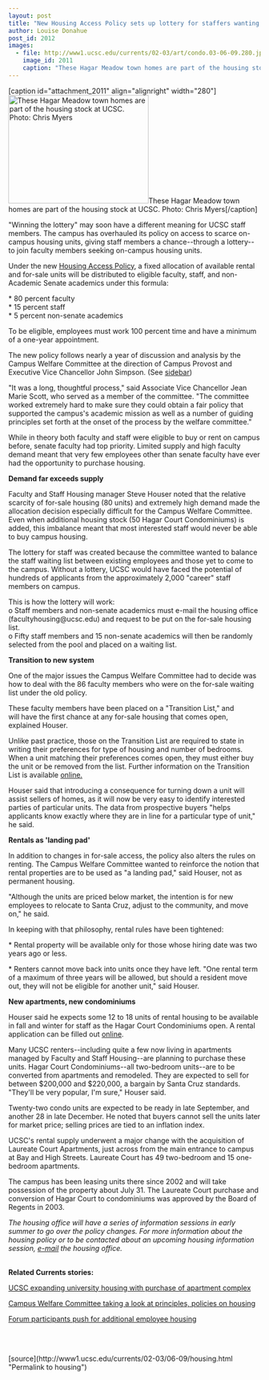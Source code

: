 ```yaml
---
layout: post
title: "New Housing Access Policy sets up lottery for staffers wanting to buy"
author: Louise Donahue
post_id: 2012
images:
  - file: http://www1.ucsc.edu/currents/02-03/art/condo.03-06-09.280.jpg
    image_id: 2011
    caption: "These Hagar Meadow town homes are part of the housing stock at UCSC. Photo: Chris Myers"
---
```


[caption id="attachment_2011" align="alignright" width="280"]<a href="http://localhost/mysite/wp-content/uploads/2003/06/condo.03-06-09.280.jpg"><img class="size-full wp-image-2011" src="http://localhost/mysite/wp-content/uploads/2003/06/condo.03-06-09.280.jpg" alt="These Hagar Meadow town homes are part of the housing stock at UCSC. Photo: Chris Myers" width="280" height="216" /></a>These Hagar Meadow town homes are part of the housing stock at UCSC. Photo: Chris Myers[/caption]
<p>
  "Winning the lottery" may soon have a different meaning for UCSC staff members. The campus has overhauled its policy on access to scarce on-campus housing units, giving staff members a chance--through a lottery--to join faculty members seeking on-campus housing units.
</p>
<p>
  Under the new <a href="http://planning.ucsc.edu/pac/MtgNotes/cwc/attach/CWC_Concept_Paper_Draft_3-26.pdf">Housing Access Policy</a>, a fixed allocation of available rental and for-sale units will be distributed to eligible faculty, staff, and non-Academic Senate academics under this formula:<br>
</p>
<p>
  * 80 percent faculty<br>
  * 15 percent staff<br>
  * 5 percent non-senate academics<br>
</p>
<p>
  To be eligible, employees must work 100 percent time and have a minimum of a one-year appointment.<br>
</p>
<p>
  The new policy follows nearly a year of discussion and analysis by the Campus Welfare Committee at the direction of Campus Provost and Executive Vice Chancellor John Simpson. (See <a href="http://www.ucsc.edu/currents/02-03/06-09/housing_sidebar.html">sidebar</a>)<br>
</p>
<p>
  "It was a long, thoughtful process," said Associate Vice Chancellor Jean Marie Scott, who served as a member of the committee. "The committee worked extremely hard to make sure they could obtain a fair policy that supported the campus's academic mission as well as a number of guiding principles set forth at the onset of the process by the welfare committee."<br>
</p>
<p>
  While in theory both faculty and staff were eligible to buy or rent on campus before, senate faculty had top priority. Limited supply and high faculty demand meant that very few employees other than senate faculty have ever had the opportunity to purchase housing.<br>
</p>
<p>
  <b>Demand far exceeds supply</b><br>
</p>
<p>
  Faculty and Staff Housing manager Steve Houser noted that the relative scarcity of for-sale housing (80 units) and extremely high demand made the allocation decision especially difficult for the Campus Welfare Committee. Even when additional housing stock (50 Hagar Court Condominiums) is added, this imbalance meant that most interested staff would never be able to buy campus housing.<br>
</p>
<p>
  The lottery for staff was created because the committee wanted to balance the staff waiting list between existing employees and those yet to come to the campus. Without a lottery, UCSC would have faced the potential of hundreds of applicants from the approximately 2,000 "career" staff members on campus.<br>
</p>
<p>
  This is how the lottery will work:<br>
  o Staff members and non-senate academics must e-mail the housing office (facultyhousing@ucsc.edu) and request to be put on the for-sale housing list.<br>
  o Fifty staff members and 15 non-senate academics will then be randomly selected from the pool and placed on a waiting list.<br>
</p>
<p>
  <b>Transition to new system</b><br>
</p>
<p>
  One of the major issues the Campus Welfare Committee had to decide was how to deal with the 86 faculty members who were on the for-sale waiting list under the old policy.<br>
</p>
<p>
  These faculty members have been placed on a "Transition List," and<br>
  will have the first chance at any for-sale housing that comes open, explained Houser.<br>
</p>
<p>
  Unlike past practice, those on the Transition List are required to state in writing their preferences for type of housing and number of bedrooms. When a unit matching their preferences comes open, they must either buy the unit or be removed from the list. Further information on the Transition List is available <a href="http://www.housing.ucsc.edu/housing/facaparts_transition_list_meeting_presentation.pdf">online.</a><br>
</p>
<p>
  Houser said that introducing a consequence for turning down a unit will assist sellers of homes, as it will now be very easy to identify interested parties of particular units. The data from prospective buyers "helps applicants know exactly where they are in line for a particular type of unit," he said.<br>
</p>
<p>
  <b>Rentals as 'landing pad'</b><br>
</p>
<p>
  In addition to changes in for-sale access, the policy also alters the rules on renting. The Campus Welfare Committee wanted to reinforce the notion that rental properties are to be used as "a landing pad," said Houser, not as permanent housing.<br>
</p>
<p>
  "Although the units are priced below market, the intention is for new employees to relocate to Santa Cruz, adjust to the community, and move on," he said.<br>
</p>
<p>
  In keeping with that philosophy, rental rules have been tightened:<br>
</p>
<p>
  * Rental property will be available only for those whose hiring date was two years ago or less.<br>
</p>
<p>
  * Renters cannot move back into units once they have left. "One rental term of a maximum of three years will be allowed, but should a resident move out, they will not be eligible for another unit," said Houser.<br>
</p>
<p>
  <b>New apartments, new condominiums</b><br>
</p>
<p>
  Houser said he expects some 12 to 18 units of rental housing to be available in fall and winter for staff as the Hagar Court Condominiums open. A rental application can be filled out <a href="http://www.housing.ucsc.edu/housing/facaparts.html">online</a>.<br>
</p>
<p>
  Many UCSC renters--including quite a few now living in apartments managed by Faculty and Staff Housing--are planning to purchase these units. Hagar Court Condominiums--all two-bedroom units--are to be converted from apartments and remodeled. They are expected to sell for between $200,000 and $220,000, a bargain by Santa Cruz standards. "They'll be very popular, I'm sure," Houser said.<br>
</p>
<p>
  Twenty-two condo units are expected to be ready in late September, and another 28 in late December. He noted that buyers cannot sell the units later for market price; selling prices are tied to an inflation index.<br>
</p>
<p>
  UCSC's rental supply underwent a major change with the acquisition of Laureate Court Apartments, just across from the main entrance to campus at Bay and High Streets. Laureate Court has 49 two-bedroom and 15 one-bedroom apartments.
</p>
<p>
  The campus has been leasing units there since 2002 and will take possession of the property about July 31. The Laureate Court purchase and conversion of Hagar Court to condominiums was approved by the Board of Regents in 2003.<br>
</p>
<p>
  <i>The housing office will have a series of information sessions in early summer to go over the policy changes. For more information about the housing policy or to be contacted about an upcoming housing information session, <a href="mailto:facultyhousing@ucsc.edu">e-mail</a> the housing office.</i><br>
  <br>
</p>
<p>
  <b>Related Currents stories:</b>
</p>
<p>
  <a href="http://www.ucsc.edu/currents/01-02/04-15/housing.html">UCSC expanding university housing with purchase of apartment complex</a><br>
</p>
<p>
  <a href="http://www.ucsc.edu/currents/01-02/04-22/housing_meeting.html">Campus Welfare Committee taking a look at principles, policies on housing</a><br>
</p>
<p>
  <a href="http://www.ucsc.edu/currents/01-02/05-27/housing.html">Forum participants push for additional employee housing</a><br>
  <br>
</p>
<p>
  <br>

</p>
<p>

</p>
[source](http://www1.ucsc.edu/currents/02-03/06-09/housing.html "Permalink to housing")
